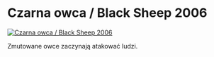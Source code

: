 Czarna owca / Black Sheep 2006 
=============
[![Czarna owca / Black Sheep 2006 ](http://vidos.pl/images/player.gif)](http://vidos.pl/czarna-owca-black-sheep-2006)

 Zmutowane owce zaczynają atakować ludzi. 
